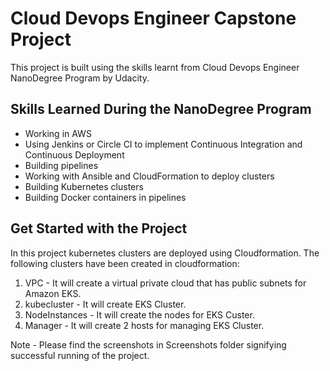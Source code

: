 # Cloud Devops Engineer Capstone Project

This project is built using the skills learnt from Cloud Devops Engineer NanoDegree Program by Udacity.

## Skills Learned During the NanoDegree Program

* Working in AWS
* Using Jenkins or Circle CI to implement Continuous Integration and Continuous Deployment
* Building pipelines
* Working with Ansible and CloudFormation to deploy clusters
* Building Kubernetes clusters
* Building Docker containers in pipelines

## Get Started with the Project

In this project kubernetes clusters are deployed using Cloudformation.
The following clusters have been created in cloudformation:
1. VPC - It will create a virtual private cloud that has public subnets for Amazon EKS.
2. kubecluster - It will create EKS Cluster.
3. NodeInstances - It will create the nodes for EKS Custer.
4. Manager - It will create 2 hosts for managing EKS Cluster. 


Note - Please find the screenshots in Screenshots folder signifying successful running of the project. 

